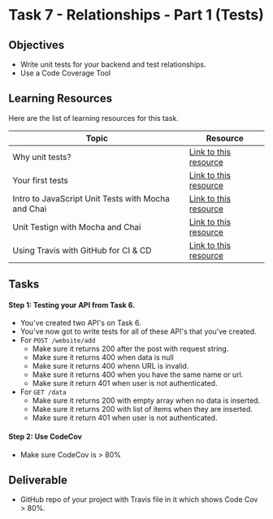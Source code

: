 # Task 7 - Relationships - Part 1 (Tests)

## Objectives

- Write unit tests for your backend and test relationships. 
- Use a Code Coverage Tool

## Learning Resources

Here are the list of learning resources for this task. 

Topic | Resource
------------ | -------------
Why unit tests? | [Link to this resource](https://www.youtube.com/watch?v=Eu35xM76kKY)
Your first tests | [Link to this resource](https://www.youtube.com/watch?v=XsFQEUP1MxI)
Intro to JavaScript Unit Tests with Mocha and Chai | [Link to this resource](https://www.youtube.com/watch?v=MLTRHc5dk6s)
Unit Testign with Mocha and Chai | [Link to this resource](https://www.youtube.com/playlist?list=PLXSs3HKyWAE5k-l3edQLn8uai4-WHHudB)
Using Travis with GitHub for CI & CD | [Link to this resource](https://www.youtube.com/watch?v=Uft5KBimzyk)


## Tasks

#### Step 1: Testing your API from Task 6.

- You've created two API's on Task 6. 
- You've now got to write tests for all of these API's that you've created. 
- For `POST /website/add`
     - Make sure it returns 200 after the post with request string. 
     - Make sure it returns 400 when data is null
     - Make sure it returns 400 whenn URL is invalid. 
     - Make sure it returns 400 when you have the same name or url. 
     - Make sure it return 401 when user is not authenticated. 
- For `GET /data`
     - Make sure it returns 200 with empty array when no data is inserted.  
     - Make sure it returns 200 with list of items when they are inserted. 
     - Make sure it return 401 when user is not authenticated.  
     
#### Step 2: Use CodeCov 

- Make sure CodeCov is > 80%
 

## Deliverable

- GitHub repo of your project with Travis file in it which shows Code Cov > 80%. 


